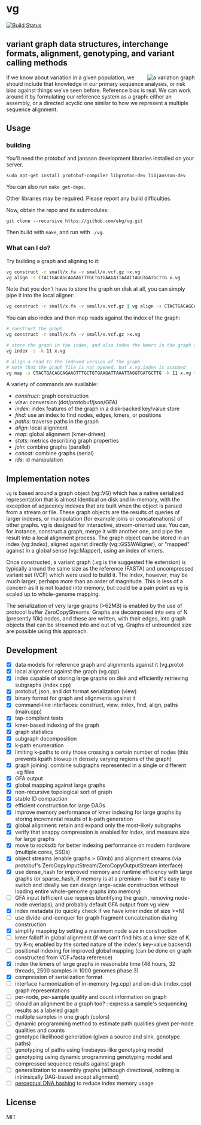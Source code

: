 # vg

[![Build Status](https://travis-ci.org/ekg/vg.svg)](https://travis-ci.org/ekg/vg)

## variant graph data structures, interchange formats, alignment, genotyping, and variant calling methods

<img style="float: right" alt="a variation graph" src="https://raw.githubusercontent.com/ekg/vg/master/figures/example.png">

If we know about variation in a given population, we should include that knowledge in our primary sequence analyses, or risk bias against things we've seen before. Reference bias is real. We can work around it by formulating our reference system as a graph: either an assembly, or a directed acyclic one similar to how we represent a multiple sequence alignment.

## Usage

### building

You'll need the protobuf and jansson development libraries installed on your server.

    sudo apt-get install protobuf-compiler libprotoc-dev libjansson-dev

You can also run `make get-deps`.

Other libraries may be required. Please report any build difficulties.

Now, obtain the repo and its submodules:

    git clone --recursive https://github.com/ekg/vg.git

Then build with `make`, and run with `./vg`.

### What can I do?

Try building a graph and aligning to it:

```sh
vg construct -r small/x.fa -v small/x.vcf.gz >x.vg
vg align -s CTACTGACAGCAGAAGTTTGCTGTGAAGATTAAATTAGGTGATGCTTG x.vg
```

Note that you don't have to store the graph on disk at all, you can simply pipe it into the local aligner:

```sh
vg construct -r small/x.fa -v small/x.vcf.gz | vg align -s CTACTGACAGCAGAAGTTTGCTGTGAAGATTAAATTAGGTGATGCTTG -
```

You can also index and then map reads against the index of the graph:

```sh
# construct the graph
vg construct -r small/x.fa -v small/x.vcf.gz >x.vg

# store the graph in the index, and also index the kmers in the graph of size 11
vg index -s -k 11 x.vg

# align a read to the indexed version of the graph
# note that the graph file is not opened, but x.vg.index is assumed
vg map -s CTACTGACAGCAGAAGTTTGCTGTGAAGATTAAATTAGGTGATGCTTG -k 11 x.vg >alignment.json
```

A variety of commands are available:

- *construct*: graph construction
- *view*: conversion (dot/protobuf/json/GFA)
- *index*: index features of the graph in a disk-backed key/value store
- *find*: use an index to find nodes, edges, kmers, or positions
- *paths*: traverse paths in the graph
- *align*: local alignment
- *map*: global alignment (kmer-driven)
- *stats*: metrics describing graph properties
- *join*: combine graphs (parallel)
- *concat*: combine graphs (serial)
- *ids*: id manipulation

## Implementation notes

`vg` is based around a graph object (vg::VG) which has a native serialized representation that is almost identical on disk and in-memory, with the exception of adjacency indexes that are built when the object is parsed from a stream or file. These graph objects are the results of queries of larger indexes, or manipulation (for example joins or concatenations) of other graphs. vg is designed for interactive, stream-oriented use. You can, for instance, construct a graph, merge it with another one, and pipe the result into a local alignment process. The graph object can be stored in an index (vg::Index), aligned against directly (vg::GSSWAligner), or "mapped" against in a global sense (vg::Mapper), using an index of kmers.

Once constructed, a variant graph (.vg is the suggested file extension) is typically around the same size as the reference (FASTA) and uncompressed variant set (VCF) which were used to build it. The index, however, may be much larger, perhaps more than an order of magnitude. This is less of a concern as it is not loaded into memory, but could be a pain point as vg is scaled up to whole-genome mapping.

The serialization of very large graphs (>62MB) is enabled by the use of protocol buffer ZeroCopyStreams. Graphs are decomposed into sets of N (presently 10k) nodes, and these are written, with their edges, into graph objects that can be streamed into and out of vg. Graphs of unbounded size are possible using this approach.

## Development

- [x] data models for reference graph and alignments against it (vg.proto)
- [x] local alignment against the graph (vg.cpp)
- [x] index capable of storing large graphs on disk and efficiently retrieving subgraphs (index.cpp)
- [x] protobuf, json, and dot format serialization (view)
- [x] binary format for graph and alignments against it
- [x] command-line interfaces: construct, view, index, find, align, paths (main.cpp)
- [x] tap-compliant tests
- [x] kmer-based indexing of the graph
- [x] graph statistics
- [x] subgraph decomposition
- [x] k-path enumeration
- [x] limiting k-paths to only those crossing a certain number of nodes (this prevents kpath blowup in densely varying regions of the graph)
- [x] graph joining: combine subgraphs represented in a single or different .vg files
- [x] GFA output
- [x] global mapping against large graphs
- [x] non-recursive topological sort of graph
- [x] stable ID compaction
- [x] efficient construction for large DAGs
- [x] improve memory performance of kmer indexing for large graphs by storing incremental results of k-path generation
- [x] global alignment: retain and expand only the most-likely subgraphs
- [x] verify that snappy compression is enabled for index, and measure size for large graphs
- [x] move to rocksdb for better indexing performance on modern hardware (multiple cores, SSDs)
- [x] object streams (enable graphs > 60mb) and alignment streams (via protobuf's ZeroCopyInputStream/ZeroCopyOutputStream interface)
- [x] use dense_hash for improved memory and runtime efficiency with large graphs (or sparse_hash, if memory is at a premium--- but it's easy to switch and ideally we can design large-scale construction without loading entire whole-genome graphs into memory)
- [ ] GFA input (efficient use requires bluntifying the graph, removing node-node overlaps), and probably default GFA output from vg view
- [x] index metadata (to quickly check if we have kmer index of size >=N)
- [ ] use divide-and-conquer for graph fragment concatenation during construction
- [x] simplify mapping by setting a maximum node size in construction
- [ ] kmer falloff in global alignment (if we can't find hits at a kmer size of K, try K-n; enabled by the sorted nature of the index's key-value backend)
- [ ] positional indexing for improved global mapping (can be done on graph constructed from VCF+fasta reference)
- [x] index the kmers of large graphs in reasonable time (48 hours, 32 threads, 2500 samples in 1000 genomes phase 3)
- [x] compression of serialization format
- [ ] interface harmonization of in-memory (vg.cpp) and on-disk (index.cpp) graph representations
- [ ] per-node, per-sample quality and count information on graph
- [ ] should an alignment be a graph too? : express a sample's sequencing results as a labeled graph
- [ ] multiple samples in one graph (colors)
- [ ] dynamic programming method to estimate path qualities given per-node qualities and counts
- [ ] genotype likelihood generation (given a source and sink, genotype paths)
- [ ] genotyping of paths using freebayes-like genotyping model
- [ ] genotyping using dynamic programming genotyping model and compressed sequence results against graph
- [ ] generalization to assembly graphs (although directional, nothing is intrinsically DAG-based except alignment)
- [ ] [perceptual DNA hashing](http://arxiv-web3.library.cornell.edu/abs/1412.5517) to reduce index memory usage

## License

MIT
